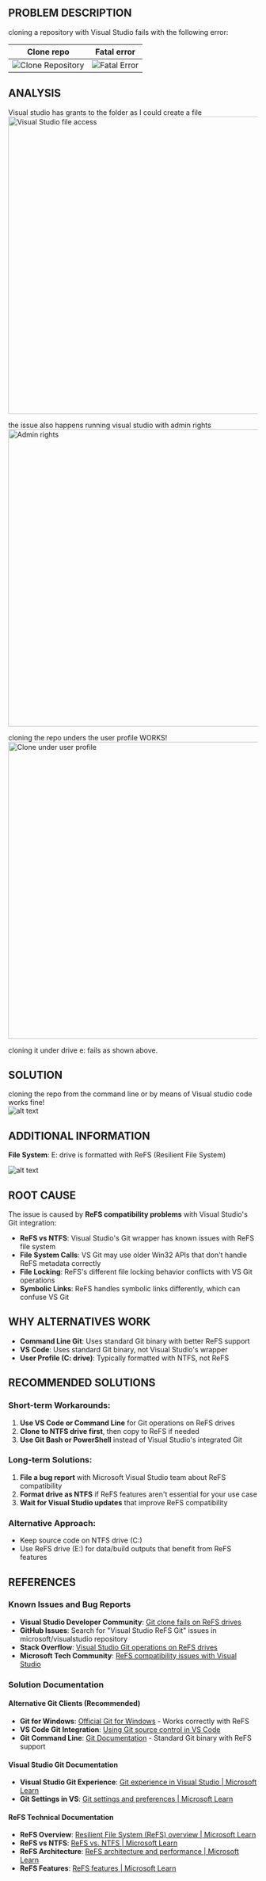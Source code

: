 ## PROBLEM DESCRIPTION
cloning a repository with Visual Studio fails with the following error:

| Clone repo | Fatal error |
|--------|--------|
| ![Clone Repository](<images/001.01 clonerepo.png>) | ![Fatal Error](<images/001.02 fatal error.png>) |

## ANALYSIS

Visual studio has grants 
to the folder as I could create a file 
<img src="images/002.01 visual studio file access.png" alt="Visual Studio file access" width="600">

the issue also happens running visual studio with admin rights 
<img src="images/002.02 admin rights.png" alt="Admin rights" width="600">

cloning the repo unders the user profile WORKS!<br>
<img src="images/002.03 clone under user profile.png" alt="Clone under user profile" width="600">

cloning it under drive e: fails as shown above.

## SOLUTION
cloning the repo from the command line or by means of Visual studio code works fine!<br>
![alt text](<images/003.01a clone with vscode.png>)



## ADDITIONAL INFORMATION

**File System**: E: drive is formatted with ReFS (Resilient File System)

![alt text](<images/visual studio version.png>)

## ROOT CAUSE

The issue is caused by **ReFS compatibility problems** with Visual Studio's Git integration:

- **ReFS vs NTFS**: Visual Studio's Git wrapper has known issues with ReFS file system
- **File System Calls**: VS Git may use older Win32 APIs that don't handle ReFS metadata correctly
- **File Locking**: ReFS's different file locking behavior conflicts with VS Git operations
- **Symbolic Links**: ReFS handles symbolic links differently, which can confuse VS Git

## WHY ALTERNATIVES WORK

- **Command Line Git**: Uses standard Git binary with better ReFS support
- **VS Code**: Uses standard Git binary, not Visual Studio's wrapper
- **User Profile (C: drive)**: Typically formatted with NTFS, not ReFS

## RECOMMENDED SOLUTIONS

### Short-term Workarounds:
1. **Use VS Code or Command Line** for Git operations on ReFS drives
2. **Clone to NTFS drive first**, then copy to ReFS if needed
3. **Use Git Bash or PowerShell** instead of Visual Studio's integrated Git

### Long-term Solutions:
1. **File a bug report** with Microsoft Visual Studio team about ReFS compatibility
2. **Format drive as NTFS** if ReFS features aren't essential for your use case
3. **Wait for Visual Studio updates** that improve ReFS compatibility

### Alternative Approach:
- Keep source code on NTFS drive (C:)
- Use ReFS drive (E:) for data/build outputs that benefit from ReFS features

## REFERENCES

### Known Issues and Bug Reports

- **Visual Studio Developer Community**: [Git clone fails on ReFS drives](https://developercommunity.visualstudio.com/search?space=8&q=ReFS+Git)
- **GitHub Issues**: Search for "Visual Studio ReFS Git" issues in microsoft/visualstudio repository
- **Stack Overflow**: [Visual Studio Git operations on ReFS drives](https://stackoverflow.com/search?q=visual+studio+git+refs+drive)
- **Microsoft Tech Community**: [ReFS compatibility issues with Visual Studio](https://techcommunity.microsoft.com/search?q=ReFS%20Visual%20Studio%20Git)

### Solution Documentation

#### Alternative Git Clients (Recommended)
- **Git for Windows**: [Official Git for Windows](https://gitforwindows.org/) - Works correctly with ReFS
- **VS Code Git Integration**: [Using Git source control in VS Code](https://code.visualstudio.com/docs/sourcecontrol/overview)
- **Git Command Line**: [Git Documentation](https://git-scm.com/doc) - Standard Git binary with ReFS support

#### Visual Studio Git Documentation
- **Visual Studio Git Experience**: [Git experience in Visual Studio | Microsoft Learn](https://learn.microsoft.com/en-us/visualstudio/version-control/git-with-visual-studio)
- **Git Settings in VS**: [Git settings and preferences | Microsoft Learn](https://learn.microsoft.com/en-us/visualstudio/version-control/git-settings)

#### ReFS Technical Documentation
- **ReFS Overview**: [Resilient File System (ReFS) overview | Microsoft Learn](https://learn.microsoft.com/en-us/windows-server/storage/refs/refs-overview)
- **ReFS vs NTFS**: [ReFS vs. NTFS | Microsoft Learn](https://learn.microsoft.com/en-us/windows-server/storage/refs/refs-overview#comparison-of-refs-and-ntfs)
- **ReFS Architecture**: [ReFS architecture and performance | Microsoft Learn](https://learn.microsoft.com/en-us/windows-server/storage/refs/refs-overview#refs-architecture)
- **ReFS Features**: [ReFS features | Microsoft Learn](https://learn.microsoft.com/en-us/windows-server/storage/refs/refs-overview#feature-comparison)